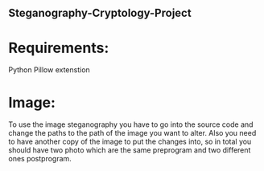 ## Steganography-Cryptology-Project

# Requirements:
Python
Pillow extenstion

# Image:
To use the image steganography you have to go into the source code and change the paths to the path of the image you want to alter. Also you need to have another copy of the image to put the changes into, so in total you should have two photo which are the same preprogram and two different ones postprogram.
